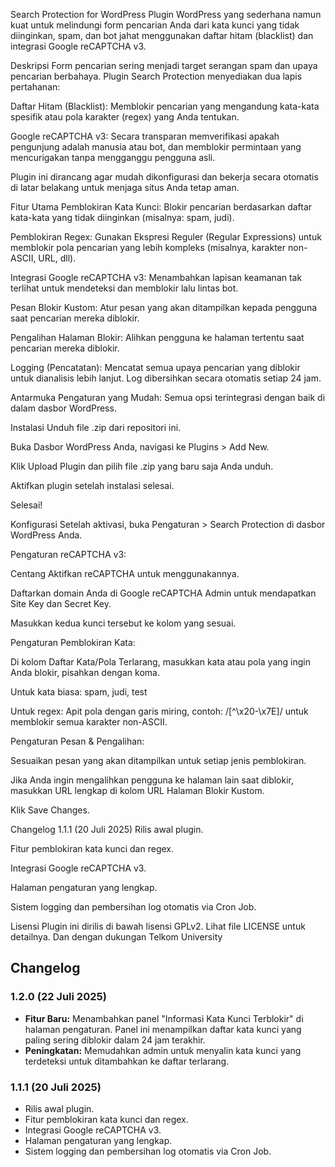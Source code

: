 Search Protection for WordPress
Plugin WordPress yang sederhana namun kuat untuk melindungi form pencarian Anda dari kata kunci yang tidak diinginkan, spam, dan bot jahat menggunakan daftar hitam (blacklist) dan integrasi Google reCAPTCHA v3.

Deskripsi
Form pencarian sering menjadi target serangan spam dan upaya pencarian berbahaya. Plugin Search Protection menyediakan dua lapis pertahanan:

Daftar Hitam (Blacklist): Memblokir pencarian yang mengandung kata-kata spesifik atau pola karakter (regex) yang Anda tentukan.

Google reCAPTCHA v3: Secara transparan memverifikasi apakah pengunjung adalah manusia atau bot, dan memblokir permintaan yang mencurigakan tanpa mengganggu pengguna asli.

Plugin ini dirancang agar mudah dikonfigurasi dan bekerja secara otomatis di latar belakang untuk menjaga situs Anda tetap aman.

Fitur Utama
Pemblokiran Kata Kunci: Blokir pencarian berdasarkan daftar kata-kata yang tidak diinginkan (misalnya: spam, judi).

Pemblokiran Regex: Gunakan Ekspresi Reguler (Regular Expressions) untuk memblokir pola pencarian yang lebih kompleks (misalnya, karakter non-ASCII, URL, dll).

Integrasi Google reCAPTCHA v3: Menambahkan lapisan keamanan tak terlihat untuk mendeteksi dan memblokir lalu lintas bot.

Pesan Blokir Kustom: Atur pesan yang akan ditampilkan kepada pengguna saat pencarian mereka diblokir.

Pengalihan Halaman Blokir: Alihkan pengguna ke halaman tertentu saat pencarian mereka diblokir.

Logging (Pencatatan): Mencatat semua upaya pencarian yang diblokir untuk dianalisis lebih lanjut. Log dibersihkan secara otomatis setiap 24 jam.

Antarmuka Pengaturan yang Mudah: Semua opsi terintegrasi dengan baik di dalam dasbor WordPress.

Instalasi
Unduh file .zip dari repositori ini.

Buka Dasbor WordPress Anda, navigasi ke Plugins > Add New.

Klik Upload Plugin dan pilih file .zip yang baru saja Anda unduh.

Aktifkan plugin setelah instalasi selesai.

Selesai!

Konfigurasi
Setelah aktivasi, buka Pengaturan > Search Protection di dasbor WordPress Anda.

Pengaturan reCAPTCHA v3:

Centang Aktifkan reCAPTCHA untuk menggunakannya.

Daftarkan domain Anda di Google reCAPTCHA Admin untuk mendapatkan Site Key dan Secret Key.

Masukkan kedua kunci tersebut ke kolom yang sesuai.

Pengaturan Pemblokiran Kata:

Di kolom Daftar Kata/Pola Terlarang, masukkan kata atau pola yang ingin Anda blokir, pisahkan dengan koma.

Untuk kata biasa: spam, judi, test

Untuk regex: Apit pola dengan garis miring, contoh: /[^\x20-\x7E]/ untuk memblokir semua karakter non-ASCII.

Pengaturan Pesan & Pengalihan:

Sesuaikan pesan yang akan ditampilkan untuk setiap jenis pemblokiran.

Jika Anda ingin mengalihkan pengguna ke halaman lain saat diblokir, masukkan URL lengkap di kolom URL Halaman Blokir Kustom.

Klik Save Changes.

Changelog
1.1.1 (20 Juli 2025)
Rilis awal plugin.

Fitur pemblokiran kata kunci dan regex.

Integrasi Google reCAPTCHA v3.

Halaman pengaturan yang lengkap.

Sistem logging dan pembersihan log otomatis via Cron Job.

Lisensi
Plugin ini dirilis di bawah lisensi GPLv2. Lihat file LICENSE untuk detailnya. Dan dengan dukungan Telkom University

## Changelog

### 1.2.0 (22 Juli 2025)
* **Fitur Baru:** Menambahkan panel "Informasi Kata Kunci Terblokir" di halaman pengaturan. Panel ini menampilkan daftar kata kunci yang paling sering diblokir dalam 24 jam terakhir.
* **Peningkatan:** Memudahkan admin untuk menyalin kata kunci yang terdeteksi untuk ditambahkan ke daftar terlarang.

### 1.1.1 (20 Juli 2025)
* Rilis awal plugin.
* Fitur pemblokiran kata kunci dan regex.
* Integrasi Google reCAPTCHA v3.
* Halaman pengaturan yang lengkap.
* Sistem logging dan pembersihan log otomatis via Cron Job.
